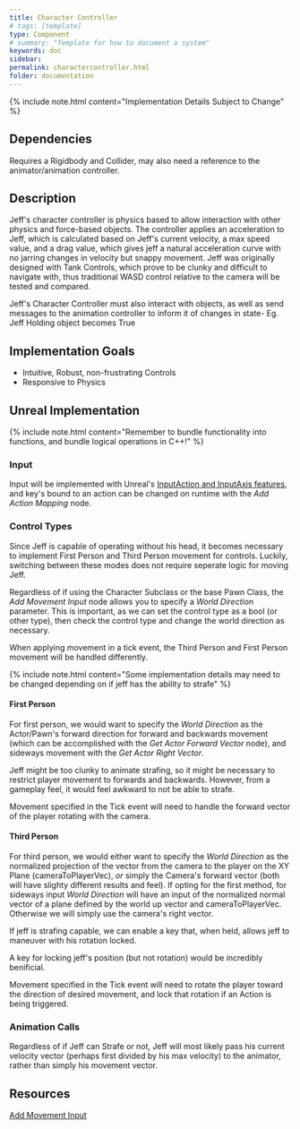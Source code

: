 ```yaml
---
title: Character Controller
# tags: [template]
type: Component
# summary: "Template for how to document a system"
keywords: doc
sidebar: 
permalink: charactercontroller.html
folder: documentation
---
```


{% include note.html content="Implementation Details Subject to Change" %}

## Dependencies

Requires a Rigidbody and Collider, may also need a reference to the animator/animation controller.

## Description

Jeff's character controller is physics based to allow interaction with other physics and force-based objects.
The controller applies an acceleration to Jeff, which is calculated based on Jeff's current velocity, a max speed value, and a drag value, which gives jeff a natural acceleration curve with no jarring changes in velocity but snappy movement.
Jeff was originally designed with Tank Controls, which prove to be clunky and difficult to navigate with, thus traditional WASD control relative to the camera will be tested and compared.

Jeff's Character Controller must also interact with objects, as well as send messages to the animation controller to inform it of changes in state- Eg. Jeff Holding object becomes True

## Implementation Goals

- Intuitive, Robust, non-frustrating Controls
- Responsive to Physics

## Unreal Implementation

{% include note.html content="Remember to bundle functionality into functions, and bundle logical operations in C++!" %}

### Input

Input will be implemented with Unreal's [InputAction and InputAxis features](https://docs.unrealengine.com/5.1/en-US/setting-up-user-inputs-in-unreal-engine/), and key's bound to an action can be changed on runtime with the *Add Action Mapping* node.

### Control Types

Since Jeff is capable of operating without his head, it becomes necessary to implement First Person and Third Person movement for controls. Luckily, switching between these modes does not require seperate logic for moving Jeff.

Regardless of if using the Character Subclass or the base Pawn Class, the *Add Movement Input* node allows you to specify a *World Direction* parameter. This is important, as we can set the control type as a bool (or other type), then check the control type and change the world direction as necessary.

When applying movement in a tick event, the Third Person and First Person movement will be handled differently.

{% include note.html content="Some implementation details may need to be changed depending on if jeff has the ability to strafe" %}

#### First Person

For first person, we would want to specify the *World Direction* as the Actor/Pawn's forward direction for forward and backwards movement (which can be accomplished with the *Get Actor Forward Vector* node), and sideways movement with the *Get Actor Right Vector*.

Jeff might be too clunky to animate strafing, so it might be necessary to restrict player movement to forwards and backwards. However, from a gameplay feel, it would feel awkward to not be able to strafe.

Movement specified in the Tick event will need to handle the forward vector of the player rotating with the camera.

#### Third Person

For third person, we would either want to specify the *World Direction* as the normalized projection of the vector from the camera to the player on the XY Plane (cameraToPlayerVec), *or* simply the Camera's forward vector (both will have slighty different results and feel). If opting for the first method, for sideways input *World Direction* will have an input of the normalized normal vector of a plane defined by the world up vector and cameraToPlayerVec. Otherwise we will simply use the camera's right vector.

If jeff is strafing capable, we can enable a key that, when held, allows jeff to maneuver with his rotation locked.

A key for locking jeff's position (but not rotation) would be incredibly benificial.

Movement specified in the Tick event will need to rotate the player toward the direction of desired movement, and lock that rotation if an Action is being triggered.

### Animation Calls

Regardless of if Jeff can Strafe or not, Jeff will most likely pass his current velocity vector (perhaps first divided by his max velocity) to the animator, rather than simply his movement vector.

## Resources

[Add Movement Input](https://docs.unrealengine.com/4.26/en-US/BlueprintAPI/Pawn/Input/AddMovementInput/)
